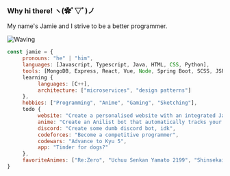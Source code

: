 ### Why hi there! ヽ(✿ﾟ▽ﾟ)ノ

My name's Jamie and I strive to be a better programmer.

![Waving](https://media1.tenor.com/images/bb3c7292d3c2e75ba4b51ec15bb9bf3b/tenor.gif?itemid=17227125)

```javascript
const jamie = {
     pronouns: "he" | "him",
     languages: [Javascript, Typescript, Java, HTML, CSS, Python],
     tools: [MongoDB, Express, React, Vue, Node, Spring Boot, SCSS, JSP],
     learning {
          languages: [C++],
          architecture: ["microservices", "design patterns"]
     },
     hobbies: ["Programming", "Anime", "Gaming", "Sketching"],
     todo {
          website: "Create a personalised website with an integrated Javascript CMS",
          anime: "Create an Anilist bot that automatically tracks your read mangas",
          discord: "Create some dumb discord bot, idk",
          codeforces: "Become a competitive programmer",
          codewars: "Advance to Kyu 5",
          app: "Tinder for dogs?"
     },
     favoriteAnimes: ["Re:Zero", "Uchuu Senkan Yamato 2199", "Shinsekai Yori", "Baka to Test to Shoukanjuu", "Steins;Gate", "Tengen Toppa Gurren Lagann", "World Torigga"]
}
```

<!--
**NectoJ/NectoJ** is a ✨ _special_ ✨ repository because its `README.md` (this file) appears on your GitHub profile.

Here are some ideas to get you started:

- 🔭 I’m currently working on ...
- 🌱 I’m currently learning ...
- 👯 I’m looking to collaborate on ...
- 🤔 I’m looking for help with ...
- 💬 Ask me about ...
- 📫 How to reach me: ... 
- 😄 Pronouns: ...
- ⚡ Fun fact: ...
-->
